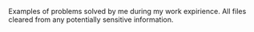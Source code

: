 Examples of problems solved by me during my work expirience. 
All files cleared from any potentially sensitive information.